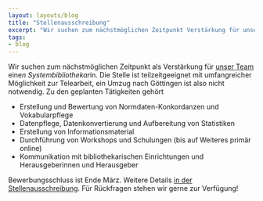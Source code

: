 ```yaml
---
layout: layouts/blog
title: "Stellenausschreibung"
excerpt: "Wir suchen zum nächstmöglichen Zeitpunkt Verstärkung für unser Team"
tags:
- blog
---
```


Wir suchen zum nächstmöglichen Zeitpunkt als Verstärkung für [unser Team](https://coli-conc.gbv.de/contact/) eine*n Systembibliothekar*in. Die Stelle ist teilzeitgeeignet mit umfangreicher Möglichkeit zur Telearbeit, ein Umzug nach Göttingen ist also nicht notwendig. Zu den geplanten Tätigkeiten gehört

* Erstellung und Bewertung von Normdaten-Konkordanzen und Vokabularpflege
* Datenpflege, Datenkonvertierung und Aufbereitung von Statistiken
* Erstellung von Informationsmaterial
* Durchführung von Workshops und Schulungen (bis auf Weiteres primär online)
* Kommunikation mit bibliothekarischen Einrichtungen und Herausgeberinnen und Herausgeber

Bewerbungsschluss ist Ende März. Weitere Details [in der Stellenausschreibung](https://www.gbv.de/stellen/pdf/stellenausschreibung-systembibliothekarin-2021.pdf). Für Rückfragen stehen wir gerne zur Verfügung!
